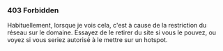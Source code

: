  ### 403  Forbidden 

Habituellement, lorsque je vois cela, c'est à cause de la restriction du réseau sur le domaine.
Essayez de le retirer du site si vous le pouvez,
ou voyez si vous seriez autorisé à le mettre sur un hotspot.